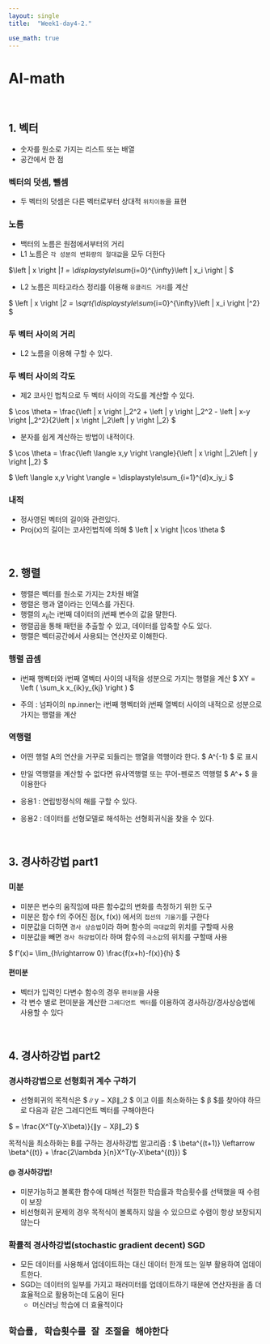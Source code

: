 ```yaml
---
layout: single
title:  "Week1-day4-2."

use_math: true
---
```



# AI-math

<br>   

## 1. 벡터
- 숫자를 원소로 가지는 리스트 또는 배열
- 공간에서 한 점 

### 벡터의 덧셈, 뺄셈
- 두 벡터의 덧셈은 다른 벡터로부터 상대적 `위치이동`을 표현

### 노름
- 백터의 노름은 원점에서부터의 거리
- L1 노름은 `각 성분의 변화량의 절대값`을 모두 더한다

$\left \| x \right \|_1 = \displaystyle\sum_{i=0}^{\infty}\left | x_i \right | $

- L2 노름은 피타고라스 정리를 이용해 `유클리드 거리`를 계산

$ \left \| x \right \|_2 = \sqrt{\displaystyle\sum_{i=0}^{\infty}\left | x_i \right |^2} $

### 두 벡터 사이의 거리
- L2 노름을 이용해 구할 수 있다.


### 두 벡터 사이의 각도
- 제2 코사인 법칙으로 두 벡터 사이의 각도를 계산할 수 있다.

$ \cos \theta = \frac{\left \| x \right \|_2^2 + \left \| y \right \|_2^2 - \left \| x-y \right \|_2^2}{2\left \| x \right \|_2\left \| y \right \|_2} $

- 분자를 쉽게 계산하는 방법이 내적이다.

$ \cos \theta = \frac{\left \langle x,y \right \rangle}{\left \| x \right \|_2\left \| y \right \|_2} $ 

$ \left \langle x,y \right \rangle = \displaystyle\sum_{i=1}^{d}x_iy_i $

### 내적
- 정사영된 벡터의 길이와 관련있다.
- Proj(x)의 길이는 코사인법칙에 의해 $ \left \| x \right \|\cos \theta $

<br>

## 2. 행렬
- 행렬은 벡터를 원소로 가지는 2차원 배열
- 행렬은 행과 열이라는 인덱스를 가진다.
- 행렬의 $x_{ij}$는 i번째 데이터의 j번째 변수의 값을 말한다.
- 행렬곱을 통해 패턴을 추출할 수 있고, 데이터를 압축할 수도 있다.
- 행렬은 벡터공간에서 사용되는 연산자로 이해한다.

### 행렬 곱셈
- i번째 행벡터와 i번째 열벡터 사이의 내적을 성분으로 가지는 행렬을 계산
$ XY = \left ( \sum_k x_{ik}y_{kj} \right ) $

- 주의 : 넘파이의 np.inner는 i번째 행벡터와 j번째 열벡터 사이의 내적으로 성분으로 가지는 행렬을 계산

### 역행렬
- 어떤 행렬 A의 연산을 거꾸로 되들리는 행열을 역행이라 한다. $ A^{-1} $ 로 표시
- 만일 역행렬을 계산할 수 없다면 유사역행렬 또는 무어-펜로즈 역행렬 $ A^+ $ 을 이용한다

- 응용1 : 연립방정식의 해를 구할 수 있다.
- 응용2 : 데이터를 선형모델로 해석하는 선형회귀식을 찾을 수 있다.

<br>

## 3. 경사하강법 part1

### 미분
- 미분은 변수의 움직임에 따른 함수값의 변화를 측정하기 위한 도구
- 미분은 함수 f의 주어진 점(x, f(x)) 에서의 `접선의 기울기`를 구한다 
- 미분값을 더하면 `경사 상승법`이라 하며 함수의 `극대값`의 위치를 구할때 사용 
- 미분값을 빼면 `경사 하강법`이라 하며 함수의 `극소값`의 위치를 구할때 사용 

$ f'(x)= \lim_{h\rightarrow 0} \frac{f(x+h)-f(x)}{h} $

#### 편미분
- 벡터가 입력인 다변수 함수의 경우 `편미분`을 사용
- 각 변수 별로 편미분을 계산한 `그레디언트 벡터`를 이용하여 경사하강/경사상승법에 사용할 수 있다

<br>

## 4. 경사하강법 part2

### 경사하강법으로 선형회귀 계수 구하기

- 선형회귀의 목적식은 $∥y − Xβ∥_2 $ 이고 이를 최소화하는 $ β $를 찾아야 하므로 다음과 같은 그레디언트 벡터를 구해야한다  

$ = \frac{X^T(y-X\beta)}{∥y − Xβ∥_2} $

목적식을 최소하화는 B를 구하는 경사하강법 알고리즘 : 
$ \beta^{(t+1)} \leftarrow \beta^{(t)}  + \frac{2\lambda }{n}X^T(y-X\beta^{(t)}) $


#### @ 경사하강법!
- 미분가능하고 볼록한 함수에 대해선 적절한 학습률과 학습횟수를 선택했을 때 수렴이 보장
- 비선형회귀 문제의 경우 목적식이 볼록하지 않을 수 있으므로 수렴이 항상 보장되지 않는다 

### 확률적 경사하강법(stochastic gradient decent) SGD 
- 모든 데이터를 사용해서 업데이트하는 대신 데이터 한개 또는 일부 활용하여 업데이트한다.
- SGD는 데이터의 일부를 가지고 패러미터를 업데이트하기 때문에 연산자원을 좀 더 효율적으로 활용하는데 도움이 된다
    - 머신러닝 학습에 더 효율적이다 
    
    
## `학습률, 학습횟수를 잘 조절을 해야한다`
